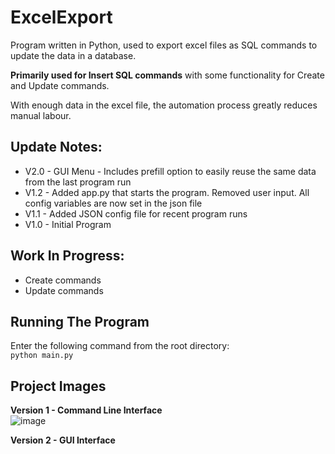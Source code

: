 # ExcelExport
Program written in Python, used to export excel files as SQL commands to update the data in a database.

**Primarily used for Insert SQL commands** with some functionality for Create and Update commands.

With enough data in the excel file, the automation process greatly reduces manual labour.

## Update Notes:
- V2.0 - GUI Menu - Includes prefill option to easily reuse the same data from the last program run
- V1.2 - Added app.py that starts the program. Removed user input. All config variables are now set in the json file
- V1.1 - Added JSON config file for recent program runs
- V1.0 - Initial Program

## Work In Progress:
- Create commands
- Update commands

## Running The Program
Enter the following command from the root directory:  
`python main.py`

## Project Images
**Version 1 - Command Line Interface**  
![image](https://user-images.githubusercontent.com/58745400/133308370-cce48889-03fb-47c1-a41f-2ce35aff614a.png)

**Version 2 - GUI Interface**  